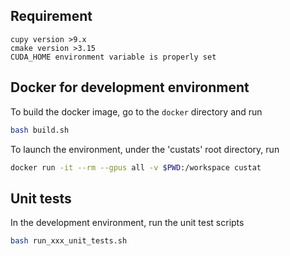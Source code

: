 ## Requirement
    cupy version >9.x
    cmake version >3.15
    CUDA_HOME environment variable is properly set
## Docker for development environment
To build the docker image, go to the `docker` directory and run 
```bash
bash build.sh
``` 
To launch the environment, under the 'custats' root directory, run
```bash
docker run -it --rm --gpus all -v $PWD:/workspace custat
```
## Unit tests
In the development environment, run the unit test scripts
```bash
bash run_xxx_unit_tests.sh
```
